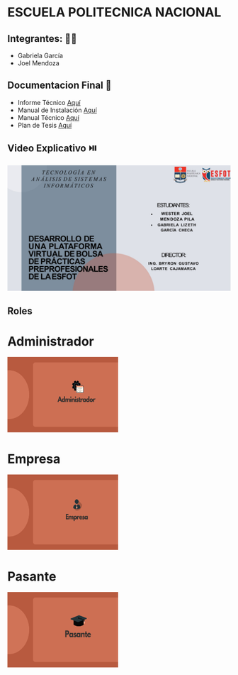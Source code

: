 # ESCUELA POLITECNICA NACIONAL
## Integrantes: 👩🧑‍
- Gabriela García
- Joel Mendoza

## Documentacion Final 📕
- Informe Técnico [Aquí](https://github.com/JoelMendoza1/Tesis/blob/main/Documentos/Informe-Técnico.pdf)
- Manual de Instalación [Aquí](https://github.com/JoelMendoza1/Tesis/blob/main/Documentos/Manual_Instalación.pdf)
- Manual Técnico [Aquí](https://github.com/JoelMendoza1/Tesis/blob/main/Documentos/Manual-Técnico.pdf)
- Plan de Tesis [Aquí](https://github.com/JoelMendoza1/Tesis/blob/main/Documentos/Plan-Tesis_García-Mendoza.pdf)

## Video Explicativo ⏯️
[![Image text](https://github.com/JoelMendoza1/Tesis/blob/main/Documentos/Imagenes/Inicio.jpg)](https://www.youtube.com/watch?v=h9XNjsTXc6I&t)


## Roles

# Administrador
<img src="https://github.com/JoelMendoza1/Tesis/blob/main/Documentos/Imagenes/ADMINISTRADOR.png"  height="170" width="250" >

# Empresa
<img src="https://github.com/JoelMendoza1/Tesis/blob/main/Documentos/Imagenes/EMPRESA.png"  height="170" width="250" >

# Pasante
<img src="https://github.com/JoelMendoza1/Tesis/blob/main/Documentos/Imagenes/PASANTE.png" height="170" width="250" >
